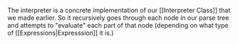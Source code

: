 The interpreter is a concrete implementation of our [[Interpreter Class]] that we made earlier. So it recursively goes through each node in our parse tree and attempts to "evaluate" each part of that node (depending on what type of [[Expressions|Expresssion]] it is.) 

